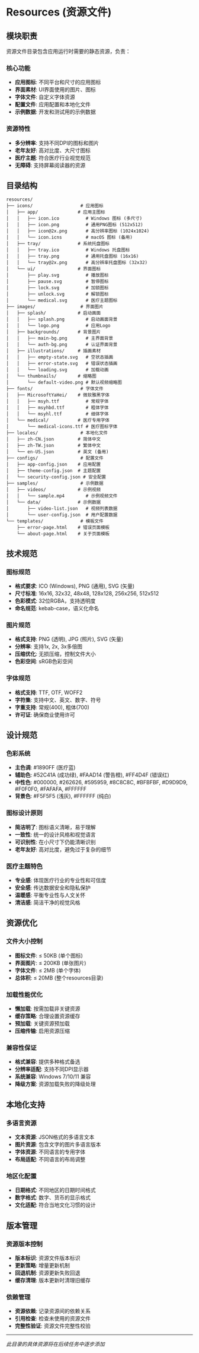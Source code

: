# Resources (资源文件)

## 模块职责

资源文件目录包含应用运行时需要的静态资源，负责：

### 核心功能
- **应用图标**: 不同平台和尺寸的应用图标
- **界面素材**: UI界面使用的图片、图标
- **字体文件**: 自定义字体资源
- **配置文件**: 应用配置和本地化文件
- **示例数据**: 开发和测试用的示例数据

### 资源特性
- **多分辨率**: 支持不同DPI的图标和图片
- **老年友好**: 高对比度、大尺寸图标
- **医疗主题**: 符合医疗行业视觉规范
- **无障碍**: 支持屏幕阅读器的资源

## 目录结构

```
resources/
├── icons/                  # 应用图标
│   ├── app/               # 应用主图标
│   │   ├── icon.ico          # Windows 图标 (多尺寸)
│   │   ├── icon.png          # 通用PNG图标 (512x512)
│   │   ├── icon@2x.png       # 高分辨率图标 (1024x1024)
│   │   └── icon.icns         # macOS 图标 (备用)
│   ├── tray/              # 系统托盘图标
│   │   ├── tray.ico          # Windows 托盘图标
│   │   ├── tray.png          # 通用托盘图标 (16x16)
│   │   └── tray@2x.png       # 高分辨率托盘图标 (32x32)
│   └── ui/                # 界面图标
│       ├── play.svg          # 播放图标
│       ├── pause.svg         # 暂停图标
│       ├── lock.svg          # 加锁图标
│       ├── unlock.svg        # 解锁图标
│       └── medical.svg       # 医疗主题图标
├── images/                 # 界面图片
│   ├── splash/            # 启动画面
│   │   ├── splash.png        # 启动画面背景
│   │   └── logo.png          # 应用Logo
│   ├── backgrounds/       # 背景图片
│   │   ├── main-bg.png       # 主界面背景
│   │   └── auth-bg.png       # 认证界面背景
│   ├── illustrations/     # 插画素材
│   │   ├── empty-state.svg   # 空状态插画
│   │   ├── error-state.svg   # 错误状态插画
│   │   └── loading.svg       # 加载动画
│   └── thumbnails/        # 缩略图
│       └── default-video.png # 默认视频缩略图
├── fonts/                  # 字体文件
│   ├── MicrosoftYaHei/    # 微软雅黑字体
│   │   ├── msyh.ttf          # 常规字体
│   │   ├── msyhbd.ttf        # 粗体字体
│   │   └── msyhl.ttf         # 细体字体
│   └── medical/           # 医疗专用字体
│       └── medical-icons.ttf # 医疗图标字体
├── locales/                # 本地化文件
│   ├── zh-CN.json         # 简体中文
│   ├── zh-TW.json         # 繁体中文
│   └── en-US.json         # 英文 (备用)
├── configs/                # 配置文件
│   ├── app-config.json    # 应用配置
│   ├── theme-config.json  # 主题配置
│   └── security-config.json # 安全配置
├── samples/                # 示例数据
│   ├── videos/            # 示例视频
│   │   └── sample.mp4        # 示例视频文件
│   └── data/              # 示例数据
│       ├── video-list.json   # 视频列表数据
│       └── user-config.json  # 用户配置数据
└── templates/              # 模板文件
    ├── error-page.html    # 错误页面模板
    └── about-page.html    # 关于页面模板
```

## 技术规范

### 图标规范
- **格式要求**: ICO (Windows), PNG (通用), SVG (矢量)
- **尺寸标准**: 16x16, 32x32, 48x48, 128x128, 256x256, 512x512
- **色彩模式**: 32位RGBA，支持透明度
- **命名规范**: kebab-case，语义化命名

### 图片规范
- **格式支持**: PNG (透明), JPG (照片), SVG (矢量)
- **分辨率**: 支持1x, 2x, 3x多倍图
- **压缩优化**: 无损压缩，控制文件大小
- **色彩空间**: sRGB色彩空间

### 字体规范
- **格式支持**: TTF, OTF, WOFF2
- **字符集**: 支持中文、英文、数字、符号
- **字重支持**: 常规(400), 粗体(700)
- **许可证**: 确保商业使用许可

## 设计规范

### 色彩系统
- **主色调**: #1890FF (医疗蓝)
- **辅助色**: #52C41A (成功绿), #FAAD14 (警告橙), #FF4D4F (错误红)
- **中性色**: #000000, #262626, #595959, #8C8C8C, #BFBFBF, #D9D9D9, #F0F0F0, #FAFAFA, #FFFFFF
- **背景色**: #F5F5F5 (浅灰), #FFFFFF (纯白)

### 图标设计原则
- **简洁明了**: 图标语义清晰，易于理解
- **一致性**: 统一的设计风格和视觉语言
- **可识别性**: 在小尺寸下仍能清晰识别
- **老年友好**: 高对比度，避免过于复杂的细节

### 医疗主题特色
- **专业感**: 体现医疗行业的专业性和可信度
- **安全感**: 传达数据安全和隐私保护
- **温暖感**: 平衡专业性与人文关怀
- **清洁感**: 简洁干净的视觉风格

## 资源优化

### 文件大小控制
- **图标文件**: ≤ 50KB (单个图标)
- **界面图片**: ≤ 200KB (单张图片)
- **字体文件**: ≤ 2MB (单个字体)
- **总体积**: ≤ 20MB (整个resources目录)

### 加载性能优化
- **懒加载**: 按需加载非关键资源
- **缓存策略**: 合理设置资源缓存
- **预加载**: 关键资源预加载
- **压缩传输**: 启用资源压缩

### 兼容性保证
- **格式兼容**: 提供多种格式备选
- **分辨率适配**: 支持不同DPI显示器
- **系统兼容**: Windows 7/10/11 兼容
- **降级方案**: 资源加载失败的降级处理

## 本地化支持

### 多语言资源
- **文本资源**: JSON格式的多语言文本
- **图片资源**: 包含文字的图片多语言版本
- **字体资源**: 不同语言的专用字体
- **布局适配**: 不同语言的布局调整

### 地区化配置
- **日期格式**: 不同地区的日期时间格式
- **数字格式**: 数字、货币的显示格式
- **文化适配**: 符合当地文化习惯的设计

## 版本管理

### 资源版本控制
- **版本标识**: 资源文件版本标识
- **更新策略**: 增量更新机制
- **回退机制**: 资源更新失败回退
- **缓存清理**: 版本更新时清理旧缓存

### 依赖管理
- **资源依赖**: 记录资源间的依赖关系
- **引用检查**: 检查未使用的资源文件
- **完整性验证**: 资源文件完整性校验

---

*此目录的具体资源将在后续任务中逐步添加*